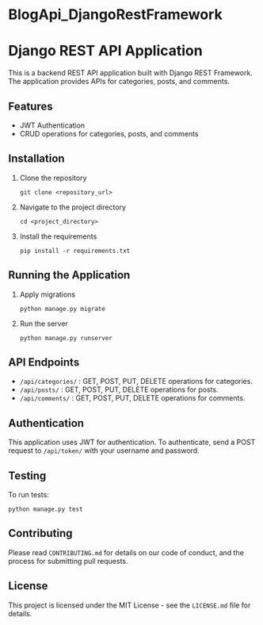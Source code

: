 # BlogApi_DjangoRestFramework
# Django REST API Application

This is a backend REST API application built with Django REST Framework. The application provides APIs for categories, posts, and comments.

## Features

- JWT Authentication
- CRUD operations for categories, posts, and comments

## Installation

1. Clone the repository
    ```
    git clone <repository_url>
    ```

2. Navigate to the project directory
    ```
    cd <project_directory>
    ```

3. Install the requirements
    ```
    pip install -r requirements.txt
    ```

## Running the Application

1. Apply migrations
    ```
    python manage.py migrate
    ```

2. Run the server
    ```
    python manage.py runserver
    ```

## API Endpoints

- `/api/categories/` : GET, POST, PUT, DELETE operations for categories.
- `/api/posts/` : GET, POST, PUT, DELETE operations for posts.
- `/api/comments/` : GET, POST, PUT, DELETE operations for comments.

## Authentication

This application uses JWT for authentication. To authenticate, send a POST request to `/api/token/` with your username and password.

## Testing

To run tests:
```
python manage.py test
```

## Contributing

Please read `CONTRIBUTING.md` for details on our code of conduct, and the process for submitting pull requests.

## License

This project is licensed under the MIT License - see the `LICENSE.md` file for details.

